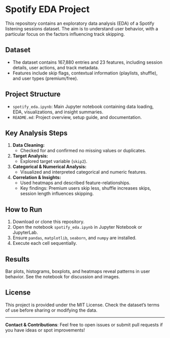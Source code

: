 
# Spotify EDA Project

This repository contains an exploratory data analysis (EDA) of a Spotify listening sessions dataset. The aim is to understand user behavior, with a particular focus on the factors influencing track skipping.

## Dataset

- The dataset contains 167,880 entries and 23 features, including session details, user actions, and track metadata.
- Features include skip flags, contextual information (playlists, shuffle), and user types (premium/free).

## Project Structure

- `spotify_eda.ipynb`: Main Jupyter notebook containing data loading, EDA, visualizations, and insight summaries.
- `README.md`: Project overview, setup guide, and documentation.

## Key Analysis Steps

1. **Data Cleaning:**
   - Checked for and confirmed no missing values or duplicates.
2. **Target Analysis:**
   - Explored target variable (`skip2`).
3. **Categorical & Numerical Analysis:**
   - Visualized and interpreted categorical and numeric features.
4. **Correlation & Insights:**
   - Used heatmaps and described feature-relationships.
   - Key findings: Premium users skip less, shuffle increases skips, session length influences skipping.

## How to Run

1. Download or clone this repository.
2. Open the notebook `spotify_eda.ipynb` in Jupyter Notebook or JupyterLab.
3. Ensure `pandas`, `matplotlib`, `seaborn`, and `numpy` are installed.
4. Execute each cell sequentially.

## Results

Bar plots, histograms, boxplots, and heatmaps reveal patterns in user behavior. See the notebook for discussion and images.

## License

This project is provided under the MIT License. Check the dataset’s terms of use before sharing or modifying the data.

---

**Contact & Contributions**:
Feel free to open issues or submit pull requests if you have ideas or spot improvements!
